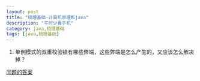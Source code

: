 ```yaml
---
layout: post
title: "梳理基础-计算机原理和java"
description: "平时少看手机"
category: java,梳理基础
tags: [java,梳理基础]
---
```


1. 单例模式的双重校验锁有哪些弊端，这些弊端是怎么产生的，又应该怎么解决掉？

[问题的答案](http://www.infoq.com/cn/articles/double-checked-locking-with-delay-initialization/)

















